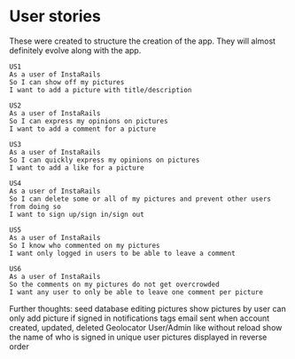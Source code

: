 # User stories

These were created to structure the creation of the app. They will almost
definitely evolve along with the app.

```
US1
As a user of InstaRails
So I can show off my pictures
I want to add a picture with title/description
``` 

```
US2
As a user of InstaRails
So I can express my opinions on pictures
I want to add a comment for a picture
``` 

```
US3
As a user of InstaRails
So I can quickly express my opinions on pictures
I want to add a like for a picture
``` 

```
US4
As a user of InstaRails
So I can delete some or all of my pictures and prevent other users from doing so
I want to sign up/sign in/sign out
``` 

```
US5
As a user of InstaRails
So I know who commented on my pictures
I want only logged in users to be able to leave a comment
```

```
US6
As a user of InstaRails
So the comments on my pictures do not get overcrowded
I want any user to only be able to leave one comment per picture
```

Further thoughts: 
  seed database
  editing pictures
  show pictures by user
  can only add picture if signed in
  notifications
  tags
  email sent when account created, updated, deleted
  Geolocator
  User/Admin
  like without reload
  show the name of who is signed in
  unique user
  pictures displayed in reverse order
